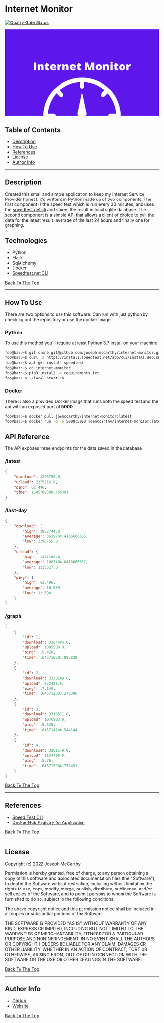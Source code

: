 # Internet Monitor

[![Quality Gate Status](https://sonarcloud.io/api/project_badges/measure?project=joseph-mccarthy_internet-monitor&metric=alert_status)](https://sonarcloud.io/summary/new_code?id=joseph-mccarthy_internet-monitor)

![Project Image](banner.png)

## Table of Contents

- [Description](#description)
- [How To Use](#how-to-use)
- [References](#references)
- [License](#license)
- [Author Info](#author-info)

---

## Description

Created this small and simple application to keep my Internet Service Provider honest. It's writtent in Python made up of two components. The first component is the speed test which is run every 30 minutes, and uses the [speedtest.net cli](https://www.speedtest.net/apps/cli) and stores the result in local sqlite database. The second component is a simple API that allows a client of choice to pull the data for the latest result, average of the last 24 hours and finally one for graphing.

## Technologies

- Python
- Flask
- SqlAlchemy
- Docker
- [Speedtest.net CLI](https://www.speedtest.net/apps/cli)

[Back To The Top](#internet-monitor)

---

## How To Use

There are two options to use this software. Can run with just python by checking out the repository or use the docker image.

### Python

To use this method you'll require at least Python 3.7 install on your machine

```sh
foo@bar:~$ git clone git@github.com:joseph-mccarthy/internet-monitor.git
foo@bar:~$ curl -s https://install.speedtest.net/app/cli/install.deb.sh | bash
foo@bar:~$ apt-get install speedtest
foo@bar:~$ cd internet-monitor
foo@bar:~$ pip3 install -r requirements.txt
foo@bar:~$ ./local-start.sh
```

### Docker

There is also a provided Docker image that runs both the speed test and the api with an exposed port of **5000**

```sh
foo@bar:~$ docker pull joemccarthy/internet-monitor:latest
foo@bar:~$ docker run -d -p 5000:5000 joemccarthy/internet-monitor:latest
```

## API Reference

The API exposes three endpoints for the data saved in the database

### /latest

```json
{
    "download": 3296755.0,
    "upload": 2175216.0,
    "ping": 62.496,
    "time": 1645789388.759391
}
```

### /last-day

```json
{
    "download": {
        "high": 3852744.0,
        "average": 3629769.4166666665,
        "low": 3296755.0
    },
    "upload": {
        "high": 2331189.0,
        "average": 1883408.0416666667,
        "low": 1215527.0
    },
    "ping": {
        "high": 62.496,
        "average": 16.989,
        "low": 12.594
    }
}
```

### /graph

```json
[
    {
        "id": 1,
        "download": 3364494.0,
        "upload": 1085589.0,
        "ping": 15.426,
        "time": 1645710501.983828
    },
    {
        "id": 2,
        "download": 3330109.0,
        "upload": 822428.0,
        "ping": 17.148,
        "time": 1645712303.276396
    },
    {
        "id": 3,
        "download": 3316571.0,
        "upload": 1076903.0,
        "ping": 15.835,
        "time": 1645714140.544144
    },
    {
        "id": 4,
        "download": 3261149.0,
        "upload": 1134400.0,
        "ping": 15.76,
        "time": 1645715986.757451
    }
]
```

[Back To The Top](#internet-monitor)

---

## References

- [Speed Test CLI](https://www.speedtest.net/apps/cli)
- [Docker Hub Registry for Application](https://hub.docker.com/r/joemccarthy/internet-monitor)

[Back To The Top](#internet-monitor)

---

## License

Copyright (c) 2022 Joseph McCarthy

Permission is hereby granted, free of charge, to any person obtaining a copy
of this software and associated documentation files (the "Software"), to deal
in the Software without restriction, including without limitation the rights
to use, copy, modify, merge, publish, distribute, sublicense, and/or sell
copies of the Software, and to permit persons to whom the Software is
furnished to do so, subject to the following conditions:

The above copyright notice and this permission notice shall be included in all
copies or substantial portions of the Software.

THE SOFTWARE IS PROVIDED "AS IS", WITHOUT WARRANTY OF ANY KIND,
EXPRESS OR IMPLIED, INCLUDING BUT NOT LIMITED TO THE WARRANTIES OF
MERCHANTABILITY, FITNESS FOR A PARTICULAR PURPOSE AND NONINFRINGEMENT.
IN NO EVENT SHALL THE AUTHORS OR COPYRIGHT HOLDERS BE LIABLE FOR ANY CLAIM,
DAMAGES OR OTHER LIABILITY, WHETHER IN AN ACTION OF CONTRACT, TORT OR
OTHERWISE, ARISING FROM, OUT OF OR IN CONNECTION WITH THE SOFTWARE OR THE USE
OR OTHER DEALINGS IN THE SOFTWARE.

[Back To The Top](#internet-monitor)

---

## Author Info

- [GitHub](https://github.com/joseph-mccarthy)
- [Website](https://joseph-mccarthy.github.io/)

[Back To The Top](#internet-monitor)
